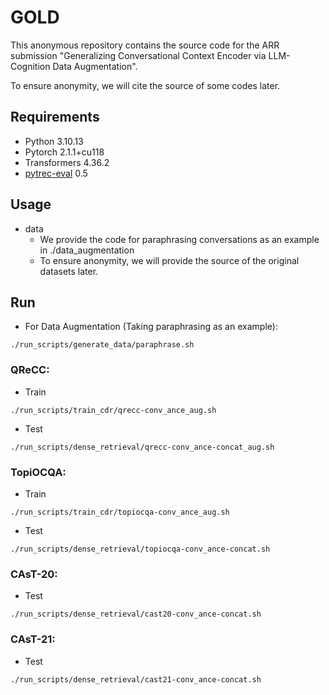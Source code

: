 # GOLD

This anonymous repository contains the source code for the ARR submission "Generalizing Conversational Context Encoder via LLM-Cognition Data Augmentation".

To ensure anonymity, we will cite the source of some codes later.

## Requirements
- Python 3.10.13 <br>
- Pytorch 2.1.1+cu118 <br>
- Transformers 4.36.2 <br>
- [pytrec-eval](https://pypi.org/project/pytrec-eval/) 0.5  

## Usage
- data 
  - We provide the code for paraphrasing conversations as an example in ./data_augmentation
  - To ensure anonymity, we will provide the source of the original datasets later.

## Run
- For Data Augmentation (Taking paraphrasing as an example):
```
./run_scripts/generate_data/paraphrase.sh
```
### QReCC:
- Train
```
./run_scripts/train_cdr/qrecc-conv_ance_aug.sh
```
- Test
```
./run_scripts/dense_retrieval/qrecc-conv_ance-concat_aug.sh
```
### TopiOCQA:
- Train
```
./run_scripts/train_cdr/topiocqa-conv_ance_aug.sh
```
- Test
```
./run_scripts/dense_retrieval/topiocqa-conv_ance-concat.sh
```
### CAsT-20:
- Test
```
./run_scripts/dense_retrieval/cast20-conv_ance-concat.sh
```
### CAsT-21:
- Test
```
./run_scripts/dense_retrieval/cast21-conv_ance-concat.sh
```